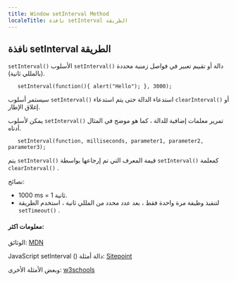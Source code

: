 ```yaml
---
title: Window setInterval Method
localeTitle: نافذة setInterval الطريقة
---
```

## نافذة setInterval الطريقة

`setInterval()` الأسلوب `setInterval()` دالة أو تقييم تعبير في فواصل زمنية محددة (بالمللي ثانية).

 `    setInterval(function(){ alert("Hello"); }, 3000); 
` 

سيستمر أسلوب `setInterval()` استدعاء الدالة حتى يتم استدعاء `clearInterval()` أو إغلاق الإطار.

يمكن لأسلوب `setInterval()` تمرير معلمات إضافية للدالة ، كما هو موضح في المثال أدناه.

 `    setInterval(function, milliseconds, parameter1, parameter2, parameter3); 
` 

يتم `setInterval()` قيمة المعرف التي تم إرجاعها بواسطة `setInterval()` كمعلمة `clearInterval()` .

نصائح:

*   1000 ms = 1 ثانية.
*   لتنفيذ وظيفة مرة واحدة فقط ، بعد عدد محدد من المللي ثانية ، استخدم الطريقة `setTimeout()` .

#### معلومات اكثر:

الوثائق: [MDN](https://developer.mozilla.org/en-US/docs/Web/API/WindowOrWorkerGlobalScope/setInterval)

JavaScript setInterval () دالة أمثلة: [Sitepoint](https://www.sitepoint.com/setinterval-example/)

وبعض الأمثلة الأخرى: [w3schools](https://www.w3schools.com/jsref/met_win_setinterval.asp)